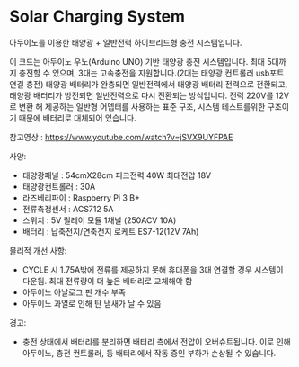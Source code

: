# Solar Charging System
아두이노를 이용한 태양광 + 일반전력 하이브리드형 충전 시스템입니다.

이 코드는 아두이노 우노(Arduino UNO) 기반 태양광 충전 시스템입니다.
최대 5대까지 충전할 수 있으며, 3대는 고속충전을 지원합니다.(2대는 태양광 컨트롤러 usb포트 연결 충전)
태양광 배터리가 완충되면 일반전력에서 태양광 배터리 전력으로 전환되고, 태양광 배터리가 방전되면 일반전력으로 다시 전환되는 방식입니다.
전력 220V를 12V로 변환 해 제공하는 일반형 어뎁터를 사용하는 표준 구조, 시스템 테스트를위한 구조이기 때문에 배터리로 대체되어 있습니다.

참고영상 : https://www.youtube.com/watch?v=jSVX9UYFPAE

사양:
- 태양광패널 : 54cmX28cm 피크전력 40W 최대전압 18V 
- 태양광컨트롤러 : 30A
- 라즈베리파이 : Raspberry Pi 3 B+
- 전류측정센서 : ACS712 5A
- 스위치 : 5V 릴레이 모듈 1채널 (250ACV 10A)
- 배터리 : 납축전지/연축전지 로케트 ES7-12(12V 7Ah)

물리적 개선 사항:
- CYCLE 시 1.75A밖에 전류를 제공하지 못해 휴대폰을 3대 연결할 경우 시스템이 다운됨. 최대 전류량이 더 높은 배터리로 교체해야 함
- 아두이노 아날로그 핀 개수 부족
- 아두이노 과열로 인해 탄 냄새가 날 수 있음

경고:
- 충전 상태에서 배터리를 분리하면 배터리 측에서 전압이 오버슈트됩니다.
이로 인해 아두이노, 충전 컨트롤러, 등 배터리에서 작동 중인 부하가 손상될 수 있습니다.
